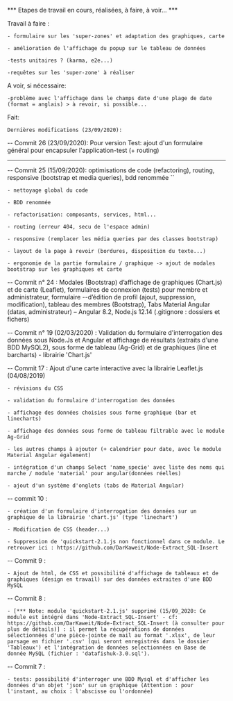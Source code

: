 *** Etapes de travail en cours, réalisées, à faire, à voir... ***


Travail à faire :

	- formulaire sur les 'super-zones' et adaptation des graphiques, carte
	
	- amélioration de l'affichage du popup sur le tableau de données

	-tests unitaires ? (karma, e2e...)

	-requêtes sur les 'super-zone' à réaliser


A voir, si nécessaire:

	-problème avec l'affichage dans le champs date d'une plage de date (format = anglais) > à revoir, si possible...



Fait:

	Dernières modifications (23/09/2020):

-- Commit 26 (23/09/2020): Pour version Test: ajout d'un formulaire général pour encapsuler l'application-test (+ routing)

-- --------------------------------------------------------------------------------------------------

-- Commit 25 (15/09/2020): optimisations de code (refactoring), routing, responsive (bootstrap et media queries), bdd renommée ``

	- nettoyage global du code

	- BDD renommée

	- refactorisation: composants, services, html...

	- routing (erreur 404, secu de l'espace admin)

	- responsive (remplacer les média queries par des classes bootstrap)

	- layout de la page à revoir (bordures, disposition du texte...)

	- ergonomie de la partie formulaire / graphique -> ajout de modales bootstrap sur les graphiques et carte


-- Commit n° 24 : Modales (Bootstrap) d’affichage de graphiques (Chart.js) et de carte (Leaflet), formulaires de connexion (tests) pour membre et administrateur, formulaire --d’édition de profil (ajout, suppression, modification), tableau des membres (Bootstrap), Tabs Material Angular (datas, administrateur) – Angular 8.2, Node.js 12.14 (.gitignore : dossiers et fichers)


-- Commit n° 19 (02/03/2020) : Validation du formulaire d'interrogation des données sous Node.Js et Angular et affichage de résultats (extraits d'une BDD MySQL2), sous forme de tableau (Ag-Grid) et de graphiques (line et barcharts) - librairie 'Chart.js'


-- Commit 17 :  Ajout d'une carte interactive avec la librairie Leaflet.js (04/08/2019)

	- révisions du CSS

	- validation du formulaire d'interrogation des données

	- affichage des données choisies sous forme graphique (bar et linecharts)

	- affichage des données sous forme de tableau filtrable avec le module Ag-Grid

	- les autres champs à ajouter (+ calendrier pour date, avec le module Material Angular également)

	- intégration d'un champs Select 'name_specie' avec liste des noms qui marche / module 'material' pour angular(données réelles)

	- ajout d'un système d'onglets (tabs de Material Angular)


-- commit 10 :

	- création d'un formulaire d'interrogation des données sur un graphique de la librairie 'chart.js' (type 'linechart')

	- Modification de CSS (header...)

	- Suppression de 'quickstart-2.1.js non fonctionnel dans ce module. Le retrouver ici : https://github.com/DarKaweit/Node-Extract_SQL-Insert


-- Commit 9 :

	- Ajout de html, de CSS et possibilité d'affichage de tableaux et de graphiques (design en travail) sur des données extraites d'une BDD MySQL


-- Commit 8 :
	
	- [*** Note: module 'quickstart-2.1.js' supprimé (15/09_2020: Ce module est intégré dans 'Node-Extract_SQL-Insert' - cf: https://github.com/DarKaweit/Node-Extract_SQL-Insert (à consulter pour plus de détails)] : il permet la récupérations de données sélectionnées d'une pièce-jointe de mail au format '.xlsx', de leur parsage en fichier '.csv' (qui seront enregistrés dans le dossier 'Tableaux') et l'intégration de données selectionnées en Base de donnée MySQL (fichier : 'datafishuk-3.0.sql'). 


-- Commit 7 :

	- tests: possibilité d'interroger une BDD Mysql et d'afficher les données d'un objet 'json' sur un graphique (Attention : pour l'instant, au choix : l'abscisse ou l'ordonnée)
